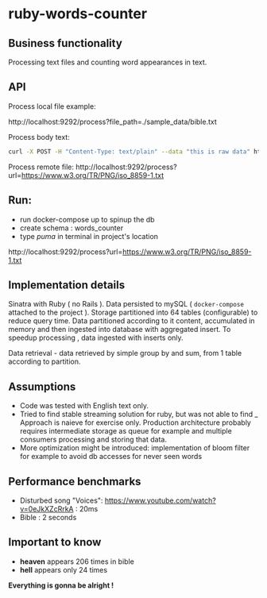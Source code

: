 # ruby-words-counter

## Business functionality 
Processing text files and counting word appearances in text.

## API 

Process local file example: 

http://localhost:9292/process?file_path=./sample_data/bible.txt

Process body text: 
```bash
curl -X POST -H "Content-Type: text/plain" --data "this is raw data" http://localhost:9292/process
```

Process remote file: http://localhost:9292/process?url=https://www.w3.org/TR/PNG/iso_8859-1.txt

## Run:
- run docker-compose up to spinup the db
- create schema : words_counter
- type *puma* in terminal in project's location

http://localhost:9292/process?url=https://www.w3.org/TR/PNG/iso_8859-1.txt

## Implementation details

Sinatra with Ruby ( no Rails ). Data persisted to mySQL ( `docker-compose` attached to the project ).
Storage partitioned into 64 tables (configurable) to reduce query time.
Data partitioned according to it content, accumulated in memory  and then ingested into database with aggregated insert.
To speedup processing , data ingested with inserts only.

Data retrieval - data retrieved by simple group by and sum, from 1 table according to partition. 

## Assumptions

- Code was tested with English text only. 
- Tried to find stable streaming solution for ruby, but was not able to find
_ Approach is naieve for exercise only. Production architecture probably requires intermediate storage as queue for example and 
multiple consumers processing and storing that data.  
- More optimization might be introduced: implementation of bloom filter for example to avoid db accesses for never seen words

 
 ## Performance benchmarks
 - Disturbed song "Voices": https://www.youtube.com/watch?v=0eJkXZcRrkA : 20ms
 - Bible : 2 seconds
 
 
 ## Important to know
 - **heaven** appears 206 times in bible
 - **hell** appears only 24 times

**Everything is gonna be alright !**